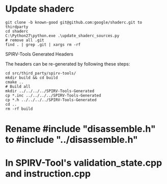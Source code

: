 # Update shaderc

```
git clone -b known-good git@github.com:google/shaderc.git to thirdparty
cd shaderc
C:\Python27\python.exe .\update_shaderc_sources.py
# remove all .git
find . | grep .git | xargs rm -rf
```

SPIRV-Tools Generated Headers

The headers can be re-generated by following these steps:
```
cd src/third_party/spirv-tools/
mkdir build && cd build
cmake ..
# Build all
mkdir ../../../../SPIRV-Tools-Generated
cp *.inc ../../../../SPIRV-Tools-Generated
cp *.h ../../../../SPIRV-Tools-Generated
cd ..
rm -rf build
```

# Rename #include "disassemble.h" to #include "../disassemble.h"
# In SPIRV-Tool's validation_state.cpp and instruction.cpp
